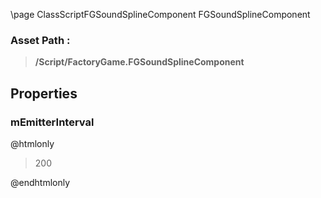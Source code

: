 \page ClassScriptFGSoundSplineComponent FGSoundSplineComponent
### Asset Path :
<b><blockquote>/Script/FactoryGame.FGSoundSplineComponent</blockquote></b>
## Properties

### mEmitterInterval
@htmlonly
<blockquote>200</blockquote>
@endhtmlonly

